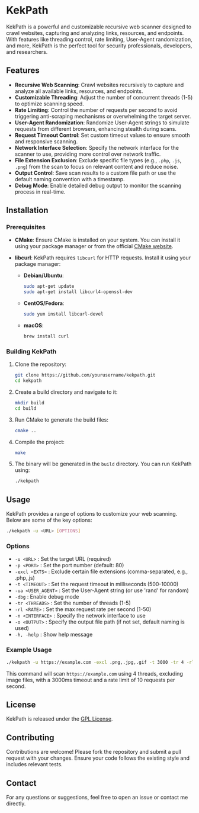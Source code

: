 
# KekPath

KekPath is a powerful and customizable recursive web scanner designed to crawl websites, capturing and analyzing links, resources, and endpoints. With features like threading control, rate limiting, User-Agent randomization, and more, KekPath is the perfect tool for security professionals, developers, and researchers.

## Features

- **Recursive Web Scanning**: Crawl websites recursively to capture and analyze all available links, resources, and endpoints.
- **Customizable Threading**: Adjust the number of concurrent threads (1-5) to optimize scanning speed.
- **Rate Limiting**: Control the number of requests per second to avoid triggering anti-scraping mechanisms or overwhelming the target server.
- **User-Agent Randomization**: Randomize User-Agent strings to simulate requests from different browsers, enhancing stealth during scans.
- **Request Timeout Control**: Set custom timeout values to ensure smooth and responsive scanning.
- **Network Interface Selection**: Specify the network interface for the scanner to use, providing more control over network traffic.
- **File Extension Exclusion**: Exclude specific file types (e.g., `.php`, `.js`, `.png`) from the scan to focus on relevant content and reduce noise.
- **Output Control**: Save scan results to a custom file path or use the default naming convention with a timestamp.
- **Debug Mode**: Enable detailed debug output to monitor the scanning process in real-time.

## Installation

### Prerequisites

- **CMake**: Ensure CMake is installed on your system. You can install it using your package manager or from the official [CMake website](https://cmake.org/download/).
- **libcurl**: KekPath requires `libcurl` for HTTP requests. Install it using your package manager:

  - **Debian/Ubuntu**: 
    ```bash
    sudo apt-get update
    sudo apt-get install libcurl4-openssl-dev
    ```
  
  - **CentOS/Fedora**:
    ```bash
    sudo yum install libcurl-devel
    ```

  - **macOS**:
    ```bash
    brew install curl
    ```

### Building KekPath

1. Clone the repository:
   ```bash
   git clone https://github.com/yourusername/kekpath.git
   cd kekpath
   ```

2. Create a build directory and navigate to it:
   ```bash
   mkdir build
   cd build
   ```

3. Run CMake to generate the build files:
   ```bash
   cmake ..
   ```

4. Compile the project:
   ```bash
   make
   ```

5. The binary will be generated in the `build` directory. You can run KekPath using:
   ```bash
   ./kekpath
   ```

## Usage

KekPath provides a range of options to customize your web scanning. Below are some of the key options:

```bash
./kekpath -u <URL> [OPTIONS]
```

### Options

- `-u <URL>` : Set the target URL (required)
- `-p <PORT>` : Set the port number (default: 80)
- `-excl <EXTS>` : Exclude certain file extensions (comma-separated, e.g., .php,.js)
- `-t <TIMEOUT>` : Set the request timeout in milliseconds (500-10000)
- `-ua <USER_AGENT>` : Set the User-Agent string (or use 'rand' for random)
- `-dbg` : Enable debug mode
- `-tr <THREADS>` : Set the number of threads (1-5)
- `-rl <RATE>` : Set the max request rate per second (1-50)
- `-n <INTERFACE>` : Specify the network interface to use
- `-o <OUTPUT>` : Specify the output file path (if not set, default naming is used)
- `-h, -help` : Show help message

### Example Usage

```bash
./kekpath -u https://example.com -excl .png,.jpg,.gif -t 3000 -tr 4 -rl 10
```

This command will scan `https://example.com` using 4 threads, excluding image files, with a 3000ms timeout and a rate limit of 10 requests per second.

## License

KekPath is released under the [GPL License](LICENSE).

## Contributing

Contributions are welcome! Please fork the repository and submit a pull request with your changes. Ensure your code follows the existing style and includes relevant tests.

## Contact

For any questions or suggestions, feel free to open an issue or contact me directly.
